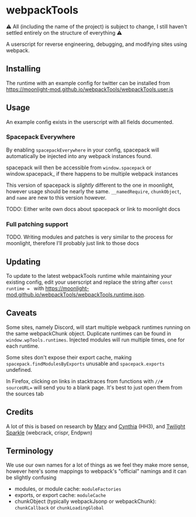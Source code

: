 # webpackTools

⚠️ All (including the name of the project) is subject to change, I still haven't settled entirely on the structure of everything ⚠️

A userscript for reverse engineering, debugging, and modifying sites using webpack.

## Installing
The runtime with an example config for twitter can be installed from https://moonlight-mod.github.io/webpackTools/webpackTools.user.js

## Usage

An example config exists in the userscript with all fields documented.

### Spacepack Everywhere

By enabling `spacepackEverywhere` in your config, spacepack will automatically be injected into any webpack instances found. 

spacepack will then be accessible from `window.spacepack` or window.spacepack_<webpackChunkObject> if there happens to be multiple webpack instances

This version of spacepack is *slightly* different to the one in moonlight, however usage should be nearly the same. `__namedRequire`, `chunkObject`, and `name` are new to this version however.

TODO: Either write own docs about spacepack or link to moonlight docs

### Full patching support

TODO. Writing modules and patches is very similar to the process for moonlight, therefore I'll probably just link to those docs

## Updating
To update to the latest webpackTools runtime while maintaining your existing config, edit your userscript and replace the string after `const runtime = ` with https://moonlight-mod.github.io/webpackTools/webpackTools.runtime.json. 

## Caveats

Some sites, namely Discord, will start multiple webpack runtimes running on the same webpackChunk object. Duplicate runtimes can be found in `window.wpTools.runtimes`. Injected modules will run multiple times, one for each runtime.

Some sites don't expose their export cache, making `spacepack.findModulesByExports` unusable and `spacepack.exports` undefined.

In Firefox, clicking on links in stacktraces from functions with `//# sourceURL=` will send you to a blank page. It's best to just open them from the sources tab

## Credits

A lot of this is based on research by [Mary](https://github.com/mstrodl) and [Cynthia](https://github.com/cynosphere) (HH3), and [Twilight Sparkle](https://github.com/twilight-sparkle-irl/) (webcrack, crispr, Endpwn)

## Terminology

We use our own names for a lot of things as we feel they make more sense, however here's some mappings to webpack's "official" namings and it can be slightly confusing

 - modules, or module cache: `moduleFactories`  
 - exports, or export cache: `moduleCache`  
 - chunkObject (typically webpackJsonp or webpackChunk): `chunkCallback` or `chunkLoadingGlobal`
